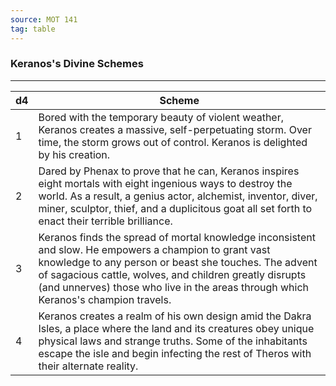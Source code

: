 ```yaml
---
source: MOT 141
tag: table
---
```


### Keranos's Divine Schemes
---
|d4|Scheme|
|----|------------|
|1|Bored with the temporary beauty of violent weather, Keranos creates a massive, self-perpetuating storm. Over time, the storm grows out of control. Keranos is delighted by his creation.|
|2|Dared by Phenax to prove that he can, Keranos inspires eight mortals with eight ingenious ways to destroy the world. As a result, a genius actor, alchemist, inventor, diver, miner, sculptor, thief, and a duplicitous goat all set forth to enact their terrible brilliance.|
|3|Keranos finds the spread of mortal knowledge inconsistent and slow. He empowers a champion to grant vast knowledge to any person or beast she touches. The advent of sagacious cattle, wolves, and children greatly disrupts (and unnerves) those who live in the areas through which Keranos's champion travels.|
|4|Keranos creates a realm of his own design amid the Dakra Isles, a place where the land and its creatures obey unique physical laws and strange truths. Some of the inhabitants escape the isle and begin infecting the rest of Theros with their alternate reality.|
